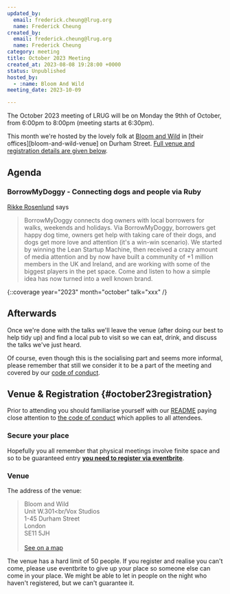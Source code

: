 ```yaml
---
updated_by:
  email: frederick.cheung@lrug.org
  name: Frederick Cheung
created_by:
  email: frederick.cheung@lrug.org
  name: Frederick Cheung
category: meeting
title: October 2023 Meeting
created_at: 2023-08-08 19:28:00 +0000
status: Unpublished
hosted_by:
  - :name: Bloom And Wild
meeting_date: 2023-10-09

---
```


The October 2023 meeting of LRUG will be on Monday the 9thh of
October, from 6:00pm to 8:00pm (meeting starts at 6:30pm).

This month we're hosted by the lovely folk at [Bloom and Wild](https://www.bloomandwild.com/careers) in [their offices][bloom-and-wild-venue] on Durham Street. [Full venue and registration details are given below](#october23registration).
## Agenda

### BorrowMyDoggy - Connecting dogs and people via Ruby

[Rikke Rosenlund](https://www.borrowmydoggy.com/) says

> BorrowMyDoggy connects dog owners with local borrowers
for walks, weekends and holidays. Via BorrowMyDoggy, borrowers get happy
dog time, owners get help with taking care of their dogs, and dogs get more
love and attention (it's a win-win scenario). We started by winning the
Lean Startup Machine, then received a crazy amount of media attention and
by now have built a community of +1 million members in the UK and Ireland,
and are working with some of the biggest players in the pet space. Come and
listen to how a simple idea has now turned into a well known brand.

{::coverage year="2023" month="october" talk="xxx" /}

## Afterwards

Once we're done with the talks we'll leave the venue (after doing our best
to help tidy up) and find a local pub to visit so we can eat, drink, and
discuss the talks we've just heard.

Of course, even though this is the socialising part and seems more
informal, please remember that still we consider it to be a part of the
meeting and covered by our [code of
conduct](http://readme.lrug.org/#code-of-conduct).

## Venue & Registration {#october23registration}

Prior to attending you should familiarise yourself with our
[README](http://readme.lrug.org/) paying close attention to [the code of
conduct](http://readme.lrug.org/#code-of-conduct) which applies to all
attendees.

### Secure your place

Hopefully you all remember that physical meetings involve finite space and so to be guaranteed entry **[you need to register via eventbrite][october-2023-eventbrite]**.

### Venue

The address of the venue:

> Bloom and Wild<br/>Unit W.301<br/Vox Studios<br/>1-45 Durham Street<br/>London<br/>SE11 5JH<br/><br/>[See on a map][bloom-and-wild]

The venue has a hard limit of 50 people.  If you register and realise you
can't come, please use eventbrite to give up your place so someone else can
come in your place.  We might be able to let in people on the night who haven't
registered, but we can't guarantee it.

[bloom-and-wild]: https://goo.gl/maps/oWnFNiehYhQEuUsm6
[october-2023-eventbrite]: https://www.eventbrite.com/e/london-ruby-user-group-august-2023-meeting-tickets-677306089747
